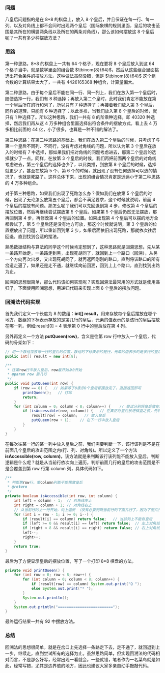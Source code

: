 ### 问题

八皇后问题指的是在 8\*8 的棋盘上，放入 8 个皇后，并且保证在每一行、每一列、以及对角线上都不会同时出现两个皇后（国际象棋的规则里面，皇后的攻击范围是其所在的横竖两条线以及所在的两条对角线），那么该如何摆放这 8 个皇后呢？一共有多少种摆放方法？

### 思路

第一种思路，8\*8 的棋盘上一共有 64 个格子，现在要将 8 个皇后放入到这 64 个格子当中，就是数学里面的组合数 $\tbinom{8}{64}$，然后从这些组合里面挑选出符合条件的摆放方法。这种做法虽然没错，但是 $\tbinom{8}{64}$ 这个组合数的计算结果太大了，一共有 4426165368 种组合，计算量偏大。

第二种思路，由于每个皇后不能在同一行、同一列上，我们在放入第一个皇后时，随便选择一行，我们有 8 种选择；再放入第二个皇时，此时我们肯定不能放在第一个皇后所在的行和列了，所以只有 7 种选择了；再接着我们放入第 3 个皇后，同样的道理，只能有 6 种选择了；以此类推，当我们放入第 8 个皇后的时候，就只有 1 种选择了。所以这种思路，我们一共有 8 的阶乘种选择，即 40320 种选择，然后我们再从这 4 万多种组合里面选择出符合条件的摆放方式，看上去 4 万多相比前面的 44 亿，小了很多，也算是一种不错的解法了。

第三种思路：在第二种思路的基础上，我们在放入第二个皇后的时候，只考虑了与第一个皇后不同列、不同行，没有考虑对角线的问题，所以认为第 3 个皇后在放入的时候有 7 中选择，那如果我们把对角线的问题考虑进去，那第二个皇后的选择就少了一点。同样，在放第 3 个皇后的时候，我们再把前面两个皇后的对角线考虑进去，第三个皇后的选择也少了，以此类推，到放第 8 个皇后的时候，选择就更少了，甚至在放第 5 个、第 6 个的时候，就出现了没有任何选择可以选的情况了，也就是死路了。这样总体下来，出现的组合情况肯定是远远小于第二种思路的 4 万多种组合。

对于第三种思路，如果我们出现了死路怎么办？假如我们在放第 5 个皇后的时候，出现了无论怎么放第五个皇后，都会不满足要求，这个时候就说明，前面 4 个皇后的摆放有问题。那怎么呢？我们可以先回退到第 4 步，修改第 4 个皇后的摆放位置，然后再继续尝试摆放第 5 个皇后。如果第 5 个皇后仍然无法摆放，那再回到第 4 步，再修改第 4 个皇后的位置。如果出现第 4 个皇后可以摆的地方全都尝试了，第 5 个皇后还是没有地方可放，那这个时候就说明，第 3 个皇后的位置摆放出了问题，所以重新回到第 3 步，如果后面依旧出现死路，那就依次往后回退，直到找到合适的摆法。

熟悉数据结构与算法的同学这个时候肯定想到了，这种思路就是回溯思想，先从某一条路开始走，一条路走到黑，出现死胡同了，就回到上一个路口（回溯），从另一个方向再次出发，又出现死胡同了，就再返回刚刚的路口，直到将该路口的所有岔道走遍了，如果还是走不通，就继续向前回溯，回到上上个路口，直到找到出路为止。

回溯的思想很简单，那么代码该如何实现呢？实现回溯法最常用的方式就是使用递归了，下面使用回溯思想，用递归代码来实现上面 8 个皇后的摆放问题。

### 回溯法代码实现

首先我们定义一个长度为 8 的数组：**int[] result**，用来存放每个皇后摆放在哪个地方，数组的下标表示存放的是第几行的皇后，元素的值表示的是该行的皇后摆放在哪一列。例如:result[0] = 4 表示第 0 行中的皇后放在第 4 列。

另外再定义一个方法 **putQueen(row)**，含义是往第 row 行中放入一个皇后，代码的骨架如下：

```java
// 用一个数组存放每一行的皇后的位置，数组的下标表示的是行，元素的值表示的是该行的皇后摆放在哪一列
public int[] result = new int[8];

/**
 * 往第row行中放入皇后，row最开始从0开始
 * @param row 第几行
 */
public void putQueen(int row) {
    if (row == 8) {   // 如果等于8表示8个皇后都摆放完了，直接返回即可
        printQueen();   // 打印
        return;
    }
    for (int column = 0; column < 8; column++) {    // 尝试分别将皇后放在第0-7列中
        if (isAccessible(row, column)) {   // 在真正将皇后放进棋盘之前，先判断这个位置能不能摆放皇后
            result[row] = column;   // 放入皇后
            putQueen(row + 1);    // 在下一行中放入皇后
        }
    }
}
```

在每次往某一行的某一列中放入皇后之前，我们需要判断一下，该行该列是不是在前面几个皇后的攻击范围之内(行、列、对角线)。所以定义了一个方法 **isAccessible(row, column)**，该方法就是来判断该行该列能不能放入皇后。判断逻辑是什么呢？就是从当前行依次向上遍历，判断前面几行的皇后的攻击范围是不是会覆盖到第 row 行第 column 列，具体代码如下。

```java
/**
 * 判断第row行，第column列能不能摆放皇后
 * @return
 */
private boolean isAccessible(int row, int column) {
    int left = column - 1;  // 对角线左上
    int right = column + 1; // 对角线右上
    // 从当前行的上一行开始，向上遍历 （没有必要判断当前行的下面几行了，因为下面几行肯定没有放皇后啊）
    for (int i = row - 1; i >= 0; i--) {
        if (result[i] == column) return false;   // 当前列上不能有皇后
        if (left >= 0 && result[i] == left) return false;  // 左上对角线上不能有皇后
        if (right < 8 && result[i] == right) return false; // 右上对角线上不能有皇后
        left--;
        right++;
    }
    return true;
}
```

最后为了方便显示皇后的摆放位置，写了一个打印 8\*8 棋盘的方法。

```java
private void printQueen() {
    for (int row = 0; row < 8; row++) {
        for (int column = 0; column < 8; column++) {
            if (result[row] == column) System.out.print("Q ");
            else System.out.print("* ");
        }
        System.out.println();
    }
    System.out.println("=========================");
}
```

最终运行结果一共有 92 中摆放方法。

### 总结

回溯法的思想很简单，就是在岔口上先选择一条路走下去，走不通了，就回退到上一步，继续走，直到尝试所有的选择为止。虽然思路简单，但实现回溯法的代码相对而言，不是那么好写，经常出现一看就会，一些就错，笔者作为一名菜鸟就是如此，经常写错，尤其是边界值的地方，因此也建议大家多亲自动手敲敲代码。
